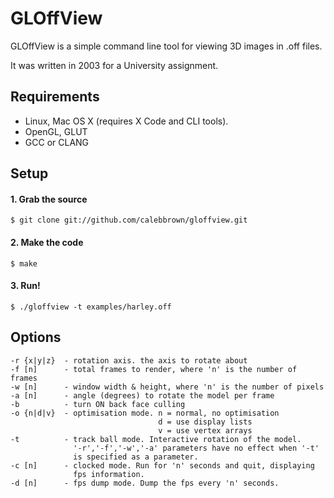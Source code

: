# GLOffView

GLOffView is a simple command line tool for viewing 3D images in .off files.

It was written in 2003 for a University assignment.

## Requirements

 * Linux, Mac OS X (requires X Code and CLI tools).
 * OpenGL, GLUT
 * GCC or CLANG

## Setup

#### 1. Grab the source

    $ git clone git://github.com/calebbrown/gloffview.git

#### 2. Make the code

    $ make

#### 3. Run!

    $ ./gloffview -t examples/harley.off


## Options

    -r {x|y|z}  - rotation axis. the axis to rotate about
    -f [n]      - total frames to render, where 'n' is the number of frames
    -w [n]      - window width & height, where 'n' is the number of pixels
    -a [n]      - angle (degrees) to rotate the model per frame
    -b          - turn ON back face culling
    -o {n|d|v}  - optimisation mode. n = normal, no optimisation
                                     d = use display lists
                                     v = use vertex arrays
    -t          - track ball mode. Interactive rotation of the model.
                  '-r','-f','-w','-a' parameters have no effect when '-t'
                  is specified as a parameter.
    -c [n]      - clocked mode. Run for 'n' seconds and quit, displaying
                  fps information.
    -d [n]      - fps dump mode. Dump the fps every 'n' seconds.
